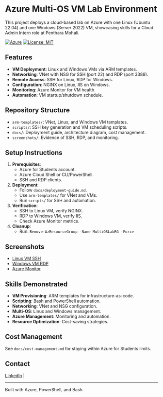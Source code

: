 # Azure Multi-OS VM Lab Environment

This project deploys a cloud-based lab on Azure with one Linux (Ubuntu 22.04) and one Windows (Server 2022) VM, showcasing skills for a Cloud Admin Intern role at Penthara Mohali.

[![Azure](https://img.shields.io/badge/Azure-Cloud-blue)](https://azure.microsoft.com)
[![License: MIT](https://img.shields.io/badge/License-MIT-yellow)](https://opensource.org/licenses/MIT)

## Features
- **VM Deployment**: Linux and Windows VMs via ARM templates.
- **Networking**: VNet with NSG for SSH (port 22) and RDP (port 3389).
- **Remote Access**: SSH for Linux, RDP for Windows.
- **Configuration**: NGINX on Linux, IIS on Windows.
- **Monitoring**: Azure Monitor for VM health.
- **Automation**: VM startup/shutdown schedule.

## Repository Structure
- `arm-templates/`: VNet, Linux, and Windows VM templates.
- `scripts/`: SSH key generation and VM scheduling scripts.
- `docs/`: Deployment guide, architecture diagram, cost management.
- `screenshots/`: Evidence of SSH, RDP, and monitoring.

## Setup Instructions
1. **Prerequisites**:
   - Azure for Students account.
   - Azure Cloud Shell or CLI/PowerShell.
   - SSH and RDP clients.
2. **Deployment**:
   - Follow `docs/deployment-guide.md`.
   - Use `arm-templates/` for VNet and VMs.
   - Run `scripts/` for SSH and automation.
3. **Verification**:
   - SSH to Linux VM, verify NGINX.
   - RDP to Windows VM, verify IIS.
   - Check Azure Monitor metrics.
4. **Cleanup**:
   - Run: `Remove-AzResourceGroup -Name MultiOSLabRG -Force`

## Screenshots
- [Linux VM SSH](screenshots/linux-vm-ssh.png)
- [Windows VM RDP](screenshots/windows-vm-rdp.png)
- [Azure Monitor](screenshots/azure-monitor.png)

## Skills Demonstrated
- **VM Provisioning**: ARM templates for infrastructure-as-code.
- **Scripting**: Bash and PowerShell automation.
- **Networking**: VNet and NSG configuration.
- **Multi-OS**: Linux and Windows management.
- **Azure Management**: Monitoring and automation.
- **Resource Optimization**: Cost-saving strategies.

## Cost Management
See `docs/cost-management.md` for staying within Azure for Students limits.

## Contact
[LinkedIn](https://linkedin.com/in/<your-profile>) | <your-email>

---
Built with Azure, PowerShell, and Bash.
